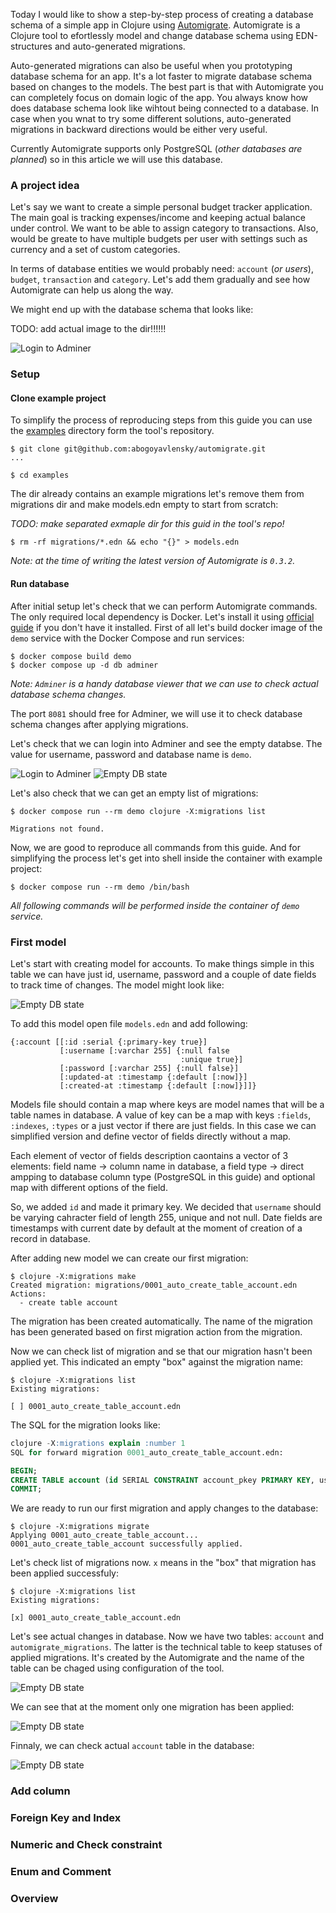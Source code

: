 Today I would like to show a step-by-step process of creating a database schema of a simple app in Clojure using [Automigrate](https://github.com/abogoyavlensky/automigrate). Automigrate is a Clojure tool to efortlessly model and change database schema using EDN-structures and auto-generated migrations. 

Auto-generated migrations can also be useful when you prototyping database schema for an app. It's a lot faster to migrate database schema based on changes to the models. The best part is that with Automigrate you can completely focus on domain logic of the app. You always know how does database schema look like wihtout being connected to a database. In case when you wnat to try some different solutions, auto-generated migrations in backward directions would be either very useful.

Currently Automigrate supports only PostgreSQL (*other databases are planned*) so in this article we will use this database. 

### A project idea

Let's say we want to create a simple personal budget tracker application. The main goal is tracking expenses/income and keeping actual balance under control. We want to be able to assign category to transactions. Also, would be greate to have multiple budgets per user with settings such as currency and a set of custom categories.

In terms of database entities we would probably need: `account` (*or users*), `budget`, `transaction` and `category`. Let's add them gradually and see how Automigrate can help us along the way.

We might end up with the database schema that looks like:

TODO: add actual image to the dir!!!!!!

![Login to Adminer](/assets/images/articles/7_db_all.png)

### Setup

#### Clone example project
To simplify the process of reproducing steps from this guide you can use the [examples](https://github.com/abogoyavlensky/automigrate/tree/master/examples) directory form the tool's repository.

```shell
$ git clone git@github.com:abogoyavlensky/automigrate.git
...

$ cd examples
```

The dir already contains an example migrations let's remove them from migrations dir and make models.edn empty to start from scratch:

*TODO: make separated exmaple dir for this guid in the tool's repo!*

```shell
$ rm -rf migrations/*.edn && echo "{}" > models.edn
```

*Note: at the time of writing the latest version of Automigrate is `0.3.2`.*

#### Run database

After initial setup let's check that we can perform Automigrate commands. The only required local dependency is Docker. Let's install it using [official guide](https://docs.docker.com/engine/install/) if you don't have it installed. First of all let's build docker image of the `demo` service with the Docker Compose and run services:

```shell
$ docker compose build demo
$ docker compose up -d db adminer
```

*Note: `Adminer` is a handy database viewer that we can use to check actual database schema changes.*


The port `8081` should free for Adminer, we will use it to check database schema changes after applying migrations.

Let's check that we can login into Adminer and see the empty databse.
The value for username, password and database name is `demo`.

![Login to Adminer](/assets/images/articles/7_adminer_login.png)
![Empty DB state](/assets/images/articles/7_diagram_empty_db.png)

Let's also check that we can get an empty list of migrations:

```shell
$ docker compose run --rm demo clojure -X:migrations list

Migrations not found.
```

Now, we are good to reproduce all commands from this guide. And for simplifying the process let's get into shell inside the container with example project:

```shell
$ docker compose run --rm demo /bin/bash
```

*All following commands will be performed inside the container of `demo` service.*

### First model

Let's start with creating model for accounts. To make things simple in this table we can have just id, username, password and a couple of date fields to track time of changes. The model might look like:

![Empty DB state](/assets/images/articles/7_diagram_db_account.png)

To add this model open file `models.edn` and add following:

```cljoure
{:account [[:id :serial {:primary-key true}]
           [:username [:varchar 255] {:null false
                                      :unique true}]
           [:password [:varchar 255] {:null false}]
           [:updated-at :timestamp {:default [:now]}]
           [:created-at :timestamp {:default [:now]}]]}
```

Models file should contain a map where keys are model names that will be a table names in database. A value of key can be a map with keys `:fields`, `:indexes`, `:types` or a just vector if there are just fields. In this case we can simplified version and define vector of fields directly without a map.

Each element of vector of fields description caontains a vector of 3 elements: field name -> column name in database, a field type -> direct ampping to database column type (PostgreSQL in this guide) and optional map with different options of the field.

So, we added `id` and made it primary key. We decided that `username` should be varying cahracter field of length 255, unique and not null. Date fields are timestamps with current date by default at the moment of creation of a record in database.

After adding new model we can create our first migration:

```shell
$ clojure -X:migrations make
Created migration: migrations/0001_auto_create_table_account.edn
Actions:
  - create table account
```

The migration has been created automatically. The name of the migration has been generated based on first migration action from the migration. 

Now we can check list of migration and se that our migration hasn't been applied yet. This indicated an empty "box" against the migration name:

```shell
$ clojure -X:migrations list
Existing migrations:

[ ] 0001_auto_create_table_account.edn
```

The SQL for the migration looks like:

```sql
clojure -X:migrations explain :number 1
SQL for forward migration 0001_auto_create_table_account.edn:

BEGIN;
CREATE TABLE account (id SERIAL CONSTRAINT account_pkey PRIMARY KEY, username VARCHAR(255) CONSTRAINT account_username_key UNIQUE NOT NULL, password VARCHAR(255) NOT NULL, updated_at TIMESTAMP DEFAULT NOW(), created_at TIMESTAMP DEFAULT NOW());
COMMIT;
```

We are ready to run our first migration and apply changes to the database:

```shell
$ clojure -X:migrations migrate
Applying 0001_auto_create_table_account...
0001_auto_create_table_account successfully applied.
```

Let's check list of migrations now. `x` means in the "box" that migration has been applied successfuly:

```shell
$ clojure -X:migrations list
Existing migrations:

[x] 0001_auto_create_table_account.edn
```

Let's see actual changes in database. Now we have two tables: `account` and `automigrate_migrations`. The latter is the technical table to keep statuses of applied migrations. It's created by the Automigrate and the name of the table can be chaged using configuration of the tool.

![Empty DB state](/assets/images/articles/7_db_tables_account.png)

We can see that at the moment only one migration has been applied:

![Empty DB state](/assets/images/articles/7_db_migrations_account.png)

Finnaly, we can check actual `account` table in the database:

![Empty DB state](/assets/images/articles/7_db_scheme_account.png)


### Add column


### Foreign Key and Index


### Numeric and Check constraint


### Enum and Comment


### Overview
